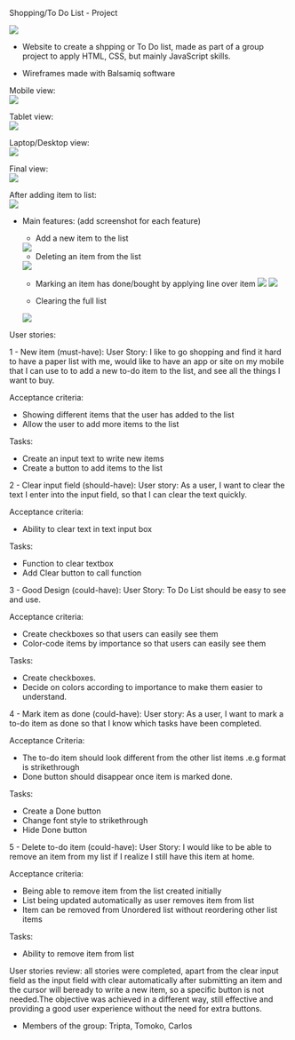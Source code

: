 Shopping/To Do List - Project

<img src="assets/images/overall-view.png">

- Website to create a shpping or To Do list, made as part of a group project to apply HTML, CSS, but mainly JavaScript skills.

- Wireframes made with Balsamiq software

Mobile view:<br>
<img src="assets/images/wireframe-mobile-initial-draw.png">

Tablet view:<br>
<img src="assets/images/wireframe-tablet-initial-draw.png">

Laptop/Desktop view:<br>
<img src="assets/images/wireframe-laptop-initial-draw.png">

Final view:<br>
<img src="assets/images/initial-view.png">

After adding item to list:<br>
<img src="assets/images/after-item-addition.png">

- Main features: (add screenshot for each feature)
  - Add a new item to the list
  <img src="assets/images/submit-feature.png">

  - Deleting an item from the list
  <img src="assets/images/delete-item.png">

  - Marking an item has done/bought by applying line over item
  <img src="assets/images/item-done.png"> <img src="assets/images/item-done-crossed.png">

  - Clearing the full list
  <img src="assets/images/clear-list.png">

User stories:

  1 - New item (must-have):
  User Story: I like to go shopping and find it hard to have a paper list with me, would like to have an app or site on my mobile that I can use to to add a new to-do item to the list, and see all the things I want to buy.
  
  Acceptance criteria:
  - Showing different items that the user has added to the list
  - Allow the user to add more items to the list
  
  Tasks:
  - Create an input text to write new items
  - Create a button to add items to the list
  
  2 - Clear input field (should-have):
  User story: As a user, I want to clear the text I enter into the input field, so that I can clear the text quickly.
  
  Acceptance criteria:
  - Ability to clear text in text input box
  
  Tasks:
  - Function to clear textbox
  - Add Clear button to call function

  3 - Good Design (could-have):
  User Story: To Do List should be easy to see and use.
  
  Acceptance criteria:
  - Create checkboxes so that users can easily see them
  - Color-code items by importance so that users can easily see them
  
  Tasks:
  - Create checkboxes.
  - Decide on colors according to importance to make them easier to understand.

  4 - Mark item as done (could-have):
  User story: As a user, I want to mark a to-do item as done so that I know which tasks have been completed.

  Acceptance Criteria:
  - The to-do item should look different from the other list items .e.g format is strikethrough
  - Done button should disappear once item is marked done.

  Tasks:
  - Create a Done button
  - Change font style to strikethrough
  - Hide Done button

  5 - Delete to-do item (could-have):
  User Story: I would like to be able to remove an item from my list if I realize I still have this item at home.

  Acceptance criteria:
  - Being able to remove item from the list created initially
  - List being updated automatically as user removes item from list
  - Item can be removed from Unordered list without reordering other list items
  
  Tasks:
  - Ability to remove item from list

User stories review: all stories were completed, apart from the clear input field as the input field with clear automatically after submitting an item and the cursor will beready to write a new item, so a specific button is not needed.The objective was achieved in a different way, still effective and providing a good user experience without the need for extra buttons.
  
- Members of the group: Tripta, Tomoko, Carlos 
